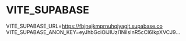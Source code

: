 # VITE_SUPABASE
VITE_SUPABASE_URL=https://fbjnejkmprnuhqjyagjt.supabase.co
VITE_SUPABASE_ANON_KEY=eyJhbGciOiJIUzI1NiIsInR5cCI6IkpXVCJ9...
